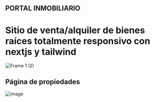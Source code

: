 ## PORTAL INMOBILIARIO 
# Sitio de venta/alquiler de bienes raíces totalmente responsivo con nextjs y tailwind

![Frame 1 (2)](https://user-images.githubusercontent.com/53380504/219885298-cca544d1-c603-475f-8add-9f42fb29341c.png)

## Página de propiedades
![image](https://github.com/tumon-art/real_estate/assets/53380504/93328ca3-91d4-4178-81e1-7fad924ffce0)
